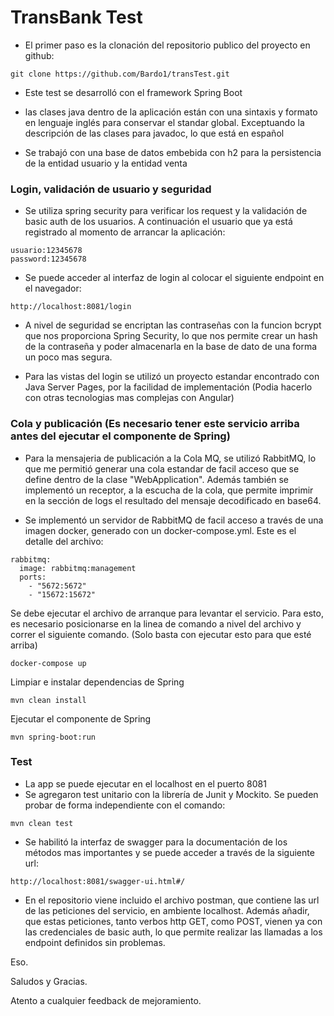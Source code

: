 # TransBank Test 


* El primer paso es la clonación del repositorio publico del proyecto en github:
```
git clone https://github.com/Bardo1/transTest.git
```
* Este test se desarrolló con el framework Spring Boot

* las clases java dentro de la aplicación están con una sintaxis y formato en lenguaje inglés para conservar el standar global. Exceptuando la descripción de las clases para javadoc, lo que está en español

* Se trabajó con una base de datos embebida con h2 para la persistencia de la entidad usuario y la entidad venta

### Login, validación de usuario y seguridad

* Se utiliza spring security para verificar los request y la validación de basic auth de los usuarios.
A continuación el usuario que ya está registrado al momento de arrancar la aplicación:
```
usuario:12345678
password:12345678
```
* Se puede acceder al interfaz de login al colocar el siguiente endpoint en el navegador:
```
http://localhost:8081/login
```
* A nivel de seguridad se encriptan las contraseñas con la funcion bcrypt que nos proporciona Spring Security, lo que nos permite crear un hash de la contraseña y poder almacenarla en la base de dato de una forma un poco mas segura.

* Para las vistas del login se utilizó un proyecto estandar encontrado con Java Server Pages, por la facilidad de implementación (Podia hacerlo con otras tecnologias mas complejas con Angular)

### Cola y publicación (Es necesario tener este servicio arriba antes del ejecutar el componente de Spring)

* Para la mensajeria de publicación a la Cola MQ, se utilizó RabbitMQ, lo que me permitió generar una cola estandar de facil acceso que se define dentro de la clase "WebApplication". Además también se implementó un receptor, a la escucha de la cola, que permite imprimir en la sección de logs el resultado del mensaje decodificado en base64.

* Se implementó un servidor de RabbitMQ de facil acceso a través de una imagen docker, generado con un docker-compose.yml.
Este es el detalle del archivo:
```
rabbitmq:
  image: rabbitmq:management
  ports:
    - "5672:5672"
    - "15672:15672"
```
Se debe ejecutar el archivo de arranque para levantar el servicio. Para esto, es necesario posicionarse en la linea de comando a nivel del archivo y correr el siguiente comando.
(Solo basta con ejecutar esto para que esté arriba)
```
docker-compose up
```
Limpiar e instalar dependencias de Spring
```
mvn clean install
```
Ejecutar el componente de Spring
```
mvn spring-boot:run
```

### Test

* La app se puede ejecutar en el localhost en el puerto 8081
* Se agregaron test unitario con la librería de Junit y Mockito. Se pueden probar de forma independiente con el comando:
```
mvn clean test
```
* Se habilitó la interfaz de swagger para la documentación de los métodos mas importantes y se puede acceder a través de la siguiente url: 
```
http://localhost:8081/swagger-ui.html#/
```
* En el repositorio viene incluido el archivo postman, que contiene las url de las peticiones del servicio, en ambiente localhost.
Además añadir, que estas peticiones, tanto verbos http GET, como POST, vienen ya con las credenciales de basic auth, lo que permite realizar las llamadas
a los endpoint definidos sin problemas.


Eso.

Saludos y Gracias.

Atento a cualquier feedback de mejoramiento.
